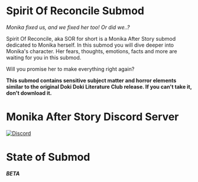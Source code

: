 # Spirit Of Reconcile Submod

*Monika fixed us, and we fixed her too! Or did we..?*

Spirit Of Reconcile, aka SOR for short is a Monika After Story submod dedicated to Monika herself.
In this submod you will dive deeper into Monika's character. Her fears, thoughts, emotions, facts and more are waiting for you in this submod.

Will you promise her to make everything right again?


**This submod contains sensitive subject matter and horror elements similar to the original Doki Doki Literature Club release. If you can't take it, don't download it.**



# Monika After Story Discord Server
[![Discord](https://discordapp.com/api/guilds/372766620977725441/widget.png?style=banner1)](https://discord.gg/monika-after-story)



# State of Submod

***BETA***